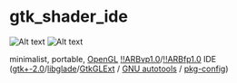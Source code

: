 gtk_shader_ide
==============

![Alt text](https://github.com/mbohun/gtk_shader_ide/raw/master/doc/gsc_screenshot_20041008.png "2004-10-08")
![Alt text](https://github.com/mbohun/gtk_shader_ide/raw/master/doc/gsc_screenshot_20041019.png "2004-10-19")

minimalist, portable, [OpenGL]() [!!ARBvp1.0](http://www.opengl.org/registry/specs/ARB/vertex_program.txt)/[!!ARBfp1.0](http://www.opengl.org/registry/specs/ARB/fragment_program.txt) IDE
([gtk+-2.0](http://www.gtk.org)/[libglade](http://developer.gnome.org/libglade)/[GtkGLExt](http://projects.gnome.org/gtkglext) / [GNU autotools](http://en.wikipedia.org/wiki/GNU_build_system) / [pkg-config](http://www.freedesktop.org/wiki/Software/pkg-config))










